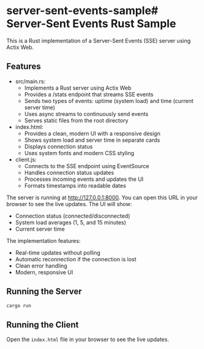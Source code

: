 # server-sent-events-sample# Server-Sent Events Rust Sample

This is a Rust implementation of a Server-Sent Events (SSE) server using Actix Web.

## Features

- src/main.rs:
  - Implements a Rust server using Actix Web
  - Provides a /stats endpoint that streams SSE events
  - Sends two types of events: uptime (system load) and time (current server time)
  - Uses async streams to continuously send events
  - Serves static files from the root directory
- index.html:
  - Provides a clean, modern UI with a responsive design
  - Shows system load and server time in separate cards
  - Displays connection status
  - Uses system fonts and modern CSS styling
- client.js:
  - Connects to the SSE endpoint using EventSource
  - Handles connection status updates
  - Processes incoming events and updates the UI
  - Formats timestamps into readable dates

The server is running at http://127.0.0.1:8000. You can open this URL in your browser to see the live updates. The UI will show:

- Connection status (connected/disconnected)
- System load averages (1, 5, and 15 minutes)
- Current server time

The implementation features:

- Real-time updates without polling
- Automatic reconnection if the connection is lost
- Clean error handling
- Modern, responsive UI

## Running the Server

```bash
cargo run
```

## Running the Client

Open the `index.html` file in your browser to see the live updates.